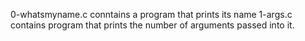 0-whatsmyname.c conntains  a program that prints its name
1-args.c contains  program that prints the number of arguments passed into it.

